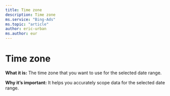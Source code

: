 ```yaml
---
title: Time zone
description: Time zone
ms.service: "Bing-Ads"
ms.topic: "article"
author: eric-urban
ms.author: eur
---
```


# Time zone

**What it is:** The time zone that you want to use for the selected date range.

**Why it’s important:**     It helps you accurately scope data for the selected date range.


